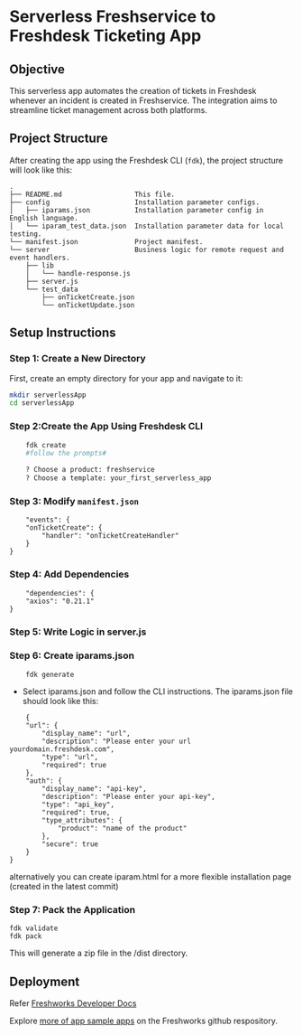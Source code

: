 # Serverless Freshservice to Freshdesk Ticketing App

## Objective
This serverless app automates the creation of tickets in Freshdesk whenever an incident is created in Freshservice. The integration aims to streamline ticket management across both platforms.

## Project Structure
After creating the app using the Freshdesk CLI (`fdk`), the project structure will look like this:

    .
    ├── README.md                  This file.
    ├── config                     Installation parameter configs.
    │   ├── iparams.json           Installation parameter config in English language.
    │   └── iparam_test_data.json  Installation parameter data for local testing.
    └── manifest.json              Project manifest.
    └── server                     Business logic for remote request and event handlers.
        ├── lib
        │   └── handle-response.js
        ├── server.js
        └── test_data
            ├── onTicketCreate.json
            └── onTicketUpdate.json
## Setup Instructions

### Step 1: Create a New Directory
First, create an empty directory for your app and navigate to it:
```bash
mkdir serverlessApp
cd serverlessApp
```
### Step 2:Create the App Using Freshdesk CLI
    
```bash
    fdk create
    #follow the prompts#

    ? Choose a product: freshservice
    ? Choose a template: your_first_serverless_app
```
### Step 3: Modify `manifest.json`
```
    "events": {
    "onTicketCreate": {
        "handler": "onTicketCreateHandler"
    }
}
```
### Step 4: Add Dependencies
```
    "dependencies": {
    "axios": "0.21.1"
}
```
### Step 5: Write Logic in server.js

### Step 6: Create iparams.json

```
    fdk generate
```
- Select iparams.json and follow the CLI instructions. The iparams.json file should look like this:
```
    {
    "url": {
        "display_name": "url",
        "description": "Please enter your url yourdomain.freshdesk.com",
        "type": "url",
        "required": true
    },
    "auth": {
        "display_name": "api-key",
        "description": "Please enter your api-key",
        "type": "api_key",
        "required": true,
        "type_attributes": {
            "product": "name of the product"
        },
        "secure": true
    }
}
```
alternatively you can create iparam.html for a more flexible installation page (created in the latest commit)
### Step 7: Pack the Application
```
fdk validate
fdk pack
```
This will generate a zip file in the /dist directory.

## Deployment
Refer [Freshworks Developer Docs](https://developers.freshworks.com/docs/app-sdk/v2.3/freshservice/app-submission-process/custom-apps/#upload,-test,-and-publish-a-new-custom-app)




Explore [more of app sample apps](https://community.developers.freshworks.com/t/freshworks-sample-apps/3604) on the Freshworks github respository.
